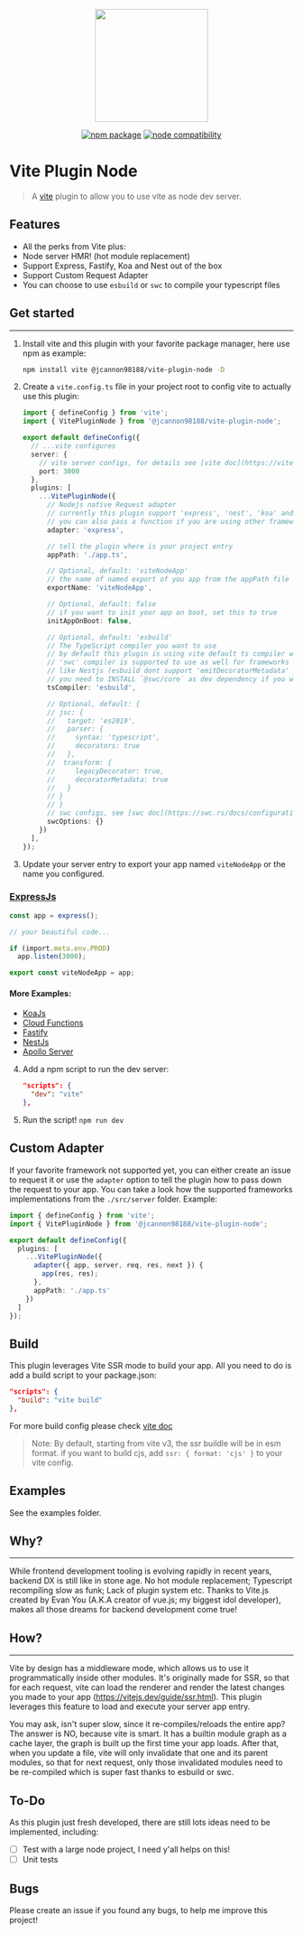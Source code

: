 <p align="center">
  <img src="./node-vite.png" width="200px">
</p>
<p align="center">
  <a href="https://www.npmjs.com/package/@jcannon98188/vite-plugin-node"><img src="https://img.shields.io/npm/v/@jcannon98188/vite-plugin-node.svg" alt="npm package"></a>
  <a href="https://nodejs.org/en/about/releases/"><img src="https://img.shields.io/node/v/@jcannon98188/vite-plugin-node.svg" alt="node compatibility"></a>
</p>

# Vite Plugin Node

> A [vite](https://vitejs.dev/) plugin to allow you to use vite as node dev server.

## Features

- All the perks from Vite plus:
- Node server HMR! (hot module replacement)
- Support Express, Fastify, Koa and Nest out of the box
- Support Custom Request Adapter
- You can choose to use `esbuild` or `swc` to compile your typescript files

## Get started

---

1. Install vite and this plugin with your favorite package manager, here use npm as example:

   ```bash
   npm install vite @jcannon98188/vite-plugin-node -D
   ```

2. Create a `vite.config.ts` file in your project root to config vite to actually use this plugin:

   ```ts
   import { defineConfig } from 'vite';
   import { VitePluginNode } from '@jcannon98188/vite-plugin-node';

   export default defineConfig({
     // ...vite configures
     server: {
       // vite server configs, for details see [vite doc](https://vitejs.dev/config/#server-host)
       port: 3000
     },
     plugins: [
       ...VitePluginNode({
         // Nodejs native Request adapter
         // currently this plugin support 'express', 'nest', 'koa' and 'fastify' out of box,
         // you can also pass a function if you are using other frameworks, see Custom Adapter section
         adapter: 'express',

         // tell the plugin where is your project entry
         appPath: './app.ts',

         // Optional, default: 'viteNodeApp'
         // the name of named export of you app from the appPath file
         exportName: 'viteNodeApp',

         // Optional, default: false
         // if you want to init your app on boot, set this to true
         initAppOnBoot: false,

         // Optional, default: 'esbuild'
         // The TypeScript compiler you want to use
         // by default this plugin is using vite default ts compiler which is esbuild
         // 'swc' compiler is supported to use as well for frameworks
         // like Nestjs (esbuild dont support 'emitDecoratorMetadata' yet)
         // you need to INSTALL `@swc/core` as dev dependency if you want to use swc
         tsCompiler: 'esbuild',

         // Optional, default: {
         // jsc: {
         //   target: 'es2019',
         //   parser: {
         //     syntax: 'typescript',
         //     decorators: true
         //   },
         //  transform: {
         //     legacyDecorator: true,
         //     decoratorMetadata: true
         //   }
         // }
         // }
         // swc configs, see [swc doc](https://swc.rs/docs/configuration/swcrc)
         swcOptions: {}
       })
     ],
   });
   ```

3. Update your server entry to export your app named `viteNodeApp` or the name you configured.

### [ExpressJs](./examples/express/app.ts)

```ts
const app = express();

// your beautiful code...

if (import.meta.env.PROD)
  app.listen(3000);

export const viteNodeApp = app;
```
#### More Examples:
- [KoaJs](./examples/koa/app.ts)
- [Cloud Functions](./examples/cloudfunction/app.ts)
- [Fastify](./examples/fastify/app.ts)
- [NestJs](./examples/nest/src/main.ts)
- [Apollo Server](./examples/apollo/app.ts)

4. Add a npm script to run the dev server:

   ```json
   "scripts": {
     "dev": "vite"
   },
   ```

5. Run the script! `npm run dev`

## Custom Adapter

If your favorite framework not supported yet, you can either create an issue to request it or use the `adapter` option to tell the plugin how to pass down the request to your app. You can take a look how the supported frameworks implementations from the `./src/server` folder.
Example:

```ts
import { defineConfig } from 'vite';
import { VitePluginNode } from '@jcannon98188/vite-plugin-node';

export default defineConfig({
  plugins: [
    ...VitePluginNode({
      adapter({ app, server, req, res, next }) {
        app(res, res);
      },
      appPath: './app.ts'
    })
  ]
});
```

## Build
This plugin leverages Vite SSR mode to build your app. All you need to do is add a build script to your package.json:

   ```json
   "scripts": {
     "build": "vite build"
   },
   ```
For more build config please check [vite doc](https://vitejs.dev/config/#build-target)

> Note: By default, starting from vite v3, the ssr buildle will be in esm format. if you want to build cjs, add `ssr: { format: 'cjs' }` to your vite config.

## Examples

See the examples folder.

## Why?

---

While frontend development tooling is evolving rapidly in recent years, backend DX is still like in stone age. No hot module replacement; Typescript recompiling slow as funk; Lack of plugin system etc. Thanks to Vite.js created by Evan You (A.K.A creator of vue.js; my biggest idol developer), makes all those dreams for backend development come true!

## How?

---

Vite by design has a middleware mode, which allows us to use it programmatically inside other modules. It's originally made for SSR, so that for each request, vite can load the renderer and render the latest changes you made to your app (<https://vitejs.dev/guide/ssr.html>). This plugin leverages this feature to load and execute your server app entry.

You may ask, isn't super slow, since it re-compiles/reloads the entire app? The answer is NO, because vite is smart. It has a builtin module graph as a cache layer, the graph is built up the first time your app loads. After that, when you update a file, vite will only invalidate that one and its parent modules, so that for next request, only those invalidated modules need to be re-compiled which is super fast thanks to esbuild or swc.

## To-Do

As this plugin just fresh developed, there are still lots ideas need to be implemented, including:

- [ ] Test with a large node project, I need y'all helps on this!
- [ ] Unit tests

## Bugs

Please create an issue if you found any bugs, to help me improve this project!

